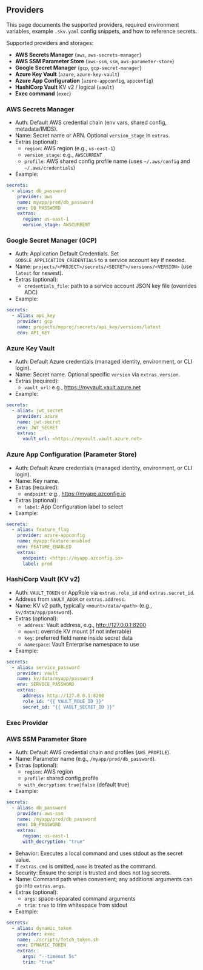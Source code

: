 ## Providers

This page documents the supported providers, required environment variables, example `.skv.yaml` config snippets, and how to reference secrets.

Supported providers and storages:

- **AWS Secrets Manager** (`aws`, `aws-secrets-manager`)
- **AWS SSM Parameter Store** (`aws-ssm`, `ssm`, `aws-parameter-store`)
- **Google Secret Manager** (`gcp`, `gcp-secret-manager`)
- **Azure Key Vault** (`azure`, `azure-key-vault`)
- **Azure App Configuration** (`azure-appconfig`, `appconfig`)
- **HashiCorp Vault** KV v2 / logical (`vault`)
- **Exec command** (`exec`)

### AWS Secrets Manager

- Auth: Default AWS credential chain (env vars, shared config, metadata/IMDS).
- Name: Secret name or ARN. Optional `version_stage` in `extras`.
- Extras (optional):
  - `region`: AWS region (e.g., `us-east-1`)
  - `version_stage`: e.g., `AWSCURRENT`
  - `profile`: AWS shared config profile name (uses `~/.aws/config` and `~/.aws/credentials`)
- Example:

```yaml
secrets:
  - alias: db_password
    provider: aws
    name: myapp/prod/db_password
    env: DB_PASSWORD
    extras:
      region: us-east-1
      version_stage: AWSCURRENT
```

### Google Secret Manager (GCP)

- Auth: Application Default Credentials. Set `GOOGLE_APPLICATION_CREDENTIALS` to a service account key if needed.
- Name: `projects/<PROJECT>/secrets/<SECRET>/versions/<VERSION>` (use `latest` for newest).
- Extras (optional):
  - `credentials_file`: path to a service account JSON key file (overrides ADC)
- Example:

```yaml
secrets:
  - alias: api_key
    provider: gcp
    name: projects/myproj/secrets/api_key/versions/latest
    env: API_KEY
```

### Azure Key Vault

- Auth: Default Azure credentials (managed identity, environment, or CLI login).
- Name: Secret name. Optional specific `version` via `extras.version`.
- Extras (required):
  - `vault_url`: e.g., <https://myvault.vault.azure.net>
- Example:

```yaml
secrets:
  - alias: jwt_secret
    provider: azure
    name: jwt-secret
    env: JWT_SECRET
    extras:
      vault_url: <https://myvault.vault.azure.net>
```

### Azure App Configuration (Parameter Store)

- Auth: Default Azure credentials (managed identity, environment, or CLI login).
- Name: Key name.
- Extras (required):
  - `endpoint`: e.g., <https://myapp.azconfig.io>
- Extras (optional):
  - `label`: App Configuration label to select
- Example:

```yaml
secrets:
  - alias: feature_flag
    provider: azure-appconfig
    name: myapp:feature:enabled
    env: FEATURE_ENABLED
    extras:
      endpoint: <https://myapp.azconfig.io>
      label: prod
```

### HashiCorp Vault (KV v2)

- Auth: `VAULT_TOKEN` or AppRole via `extras.role_id` and `extras.secret_id`.
- Address from `VAULT_ADDR` or `extras.address`.
- Name: KV v2 path, typically `<mount>/data/<path>` (e.g., `kv/data/app/password`).
- Extras (optional):
  - `address`: Vault address, e.g., <http://127.0.0.1:8200>
  - `mount`: override KV mount (if not inferrable)
  - `key`: preferred field name inside secret data
  - `namespace`: Vault Enterprise namespace to use
- Example:

```yaml
secrets:
  - alias: service_password
    provider: vault
    name: kv/data/myapp/password
    env: SERVICE_PASSWORD
    extras:
      address: http://127.0.0.1:8200
      role_id: "{{ VAULT_ROLE_ID }}"
      secret_id: "{{ VAULT_SECRET_ID }}"
```

### Exec Provider

### AWS SSM Parameter Store

- Auth: Default AWS credential chain and profiles (`AWS_PROFILE`).
- Name: Parameter name (e.g., `/myapp/prod/db_password`).
- Extras (optional):
  - `region`: AWS region
  - `profile`: shared config profile
  - `with_decryption`: `true|false` (default true)
- Example:

```yaml
secrets:
  - alias: db_password
    provider: aws-ssm
    name: /myapp/prod/db_password
    env: DB_PASSWORD
    extras:
      region: us-east-1
      with_decryption: "true"
```

- Behavior: Executes a local command and uses stdout as the secret value.
- If `extras.cmd` is omitted, `name` is treated as the command.
- Security: Ensure the script is trusted and does not log secrets.
- Name: Command path when convenient; any additional arguments can go into `extras.args`.
- Extras (optional):
  - `args`: space-separated command arguments
  - `trim`: `true` to trim whitespace from stdout
- Example:

```yaml
secrets:
  - alias: dynamic_token
    provider: exec
    name: ./scripts/fetch_token.sh
    env: DYNAMIC_TOKEN
    extras:
      args: "--timeout 5s"
      trim: "true"
```
